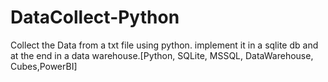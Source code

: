 # DataCollect-Python
 Collect the Data from a txt file using python. implement it in a sqlite db and at the end in a data warehouse.[Python, SQLite, MSSQL, DataWarehouse, Cubes,PowerBI]

 
